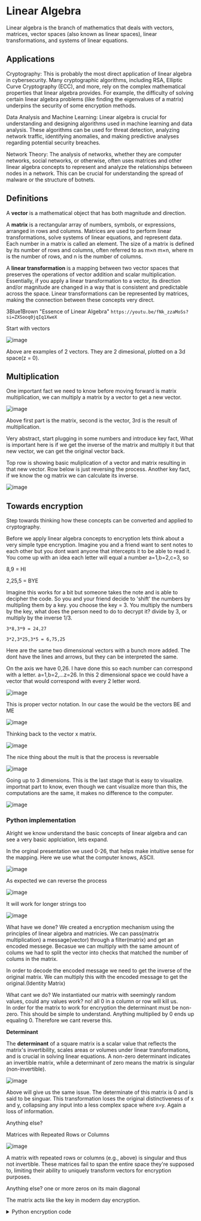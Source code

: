 # Linear Algebra

Linear algebra is the branch of mathematics that deals with vectors, matrices, vector spaces (also known as linear spaces), linear transformations, and systems of linear equations.


## Applications

Cryptography: This is probably the most direct application of linear algebra in cybersecurity. Many cryptographic algorithms, including RSA, Elliptic Curve Cryptography (ECC), and more, rely on the complex mathematical properties that linear algebra provides. For example, the difficulty of solving certain linear algebra problems (like finding the eigenvalues of a matrix) underpins the security of some encryption methods.

Data Analysis and Machine Learning: Linear algebra is crucial for understanding and designing algorithms used in machine learning and data analysis. These algorithms can be used for threat detection, analyzing network traffic, identifying anomalies, and making predictive analyses regarding potential security breaches.

Network Theory: The analysis of networks, whether they are computer networks, social networks, or otherwise, often uses matrices and other linear algebra concepts to represent and analyze the relationships between nodes in a network. This can be crucial for understanding the spread of malware or the structure of botnets.

## Definitions

A **vector** is a mathematical object that has both magnitude and direction.

A **matrix** is a rectangular array of numbers, symbols, or expressions, arranged in rows and columns. Matrices are used to perform linear transformations, solve systems of linear equations, and represent data. Each number in a matrix is called an element. The size of a matrix is defined by its number of rows and columns, often referred to as m×n m×n, where m is the number of rows, and n is the number of columns.

A **linear transformation** is a mapping between two vector spaces that preserves the operations of vector addition and scalar multiplication. Essentially, if you apply a linear transformation to a vector, its direction and/or magnitude are changed in a way that is consistent and predictable across the space. Linear transformations can be represented by matrices, making the connection between these concepts very direct.

3Blue1Brown "Essence of Linear Algebra" ```https://youtu.be/fNk_zzaMoSs?si=ZXSooq0jqIq1XweX```

Start with vectors

![image](https://github.com/dbissell6/Math4Cyber/assets/50979196/2e167811-ccc0-47e1-8cad-5ceb42e093b2)

Above are examples of 2 vectors. They are 2 dimesional, plotted on a 3d space(z = 0). 

## Multiplication

One important fact we need to know before moving forward is matrix multiplication, we can multiply a matrix by a vector to get a new vector. 

![image](https://github.com/dbissell6/Math4Cyber/assets/50979196/07ebface-effd-4711-8c8d-e90ee46e1bf3)

Above first part is the matrix, second is the vector, 3rd is the result of multiplication. 

Very abstract, start plugging in some numbers and introduce key fact, What is important here is if we get the inverse of the matrix and multiply it but that new vector, we can get the original vector back.

Top row is showing basic muliplication of a vector and matrix resulting in that new vector. Row below is just reversing the process. Another key fact, if we know the og matrix we can calculate its inverse.

![image](https://github.com/dbissell6/Math4Cyber/assets/50979196/8623f8e5-8230-40e9-a81f-67244f665d94)

## Towards encryption

Step towards thinking how these concepts can be converted and applied to cryptography. 

Before we apply linear algebra concepts to encryption lets think about a very simple type encryption. Imagine you and a friend want to sent notes to each other but you dont want anyone that intercepts it to be able to read it. You come up with an idea each letter will equal a number a=1,b=2,c=3, so

8,9 = HI

2,25,5 = BYE

Imagine this works for a bit but someone takes the note and is able to decipher the code. So you and your friend decide to 'shift' the numbers by multipling them by a key. you choose the key = 3. You multiply the numbers by the key, what does the person need to do to decrypt it? divide by 3, or multiply by the inverse 1/3.

`3*8,3*9 = 24,27` 

`3*2,3*25,3*5 = 6,75,25`

Here are the same two dimensional vectors with a bunch more added. The dont have the lines and arrows, but they can be interpreted the same.

On the axis we have 0,26. I have done this so each number can correspond with a letter. a=1,b=2,...z=26. In this 2 dimensional space we could have a vector that would correspond with every 2 letter word. 

![image](https://github.com/dbissell6/Math4Cyber/assets/50979196/95f90afd-6be8-4a02-ac62-4658f2004f38)


This is proper vector notation. In our case the would be the vectors BE and ME

![image](https://github.com/dbissell6/Math4Cyber/assets/50979196/c952f932-6acc-4bb6-988e-f22e707d16a3)


Thinking back to the vector x matrix.

![image](https://github.com/dbissell6/Math4Cyber/assets/50979196/28f3af9d-22ed-478e-a0a7-6b3d18ec5e19)

The nice thing about the mult is that the process is reversable

![image](https://github.com/dbissell6/Math4Cyber/assets/50979196/e69b6822-ce67-4bb9-8759-03ce4cce2d9f)


Going up to 3 dimensions. This is the last stage that is easy to visualize. importnat part to know, even though we cant visualize more than this, the computations are the same, it makes no difference to the computer.

![image](https://github.com/dbissell6/Math4Cyber/assets/50979196/cfca6038-d9f0-4a1c-95d0-213e521d1367)


### Python implementation

Alright we know understand the basic concepts of linear algebra and can see a very basic applciation, lets expand.

In the orginal presentation we used 0-26, that helps make intuitive sense for the mapping. Here we use what the computer knows, ASCII.

![image](https://github.com/dbissell6/Math4Cyber/assets/50979196/4adc5398-e80f-4827-adce-88e232b31370)

As expected we can reverse the process

![image](https://github.com/dbissell6/Math4Cyber/assets/50979196/68ae4fc0-e62c-4e4b-a1db-184612187734)


It will work for longer strings too

![image](https://github.com/dbissell6/Math4Cyber/assets/50979196/649eceb7-25c1-4c0e-887b-dfc7edb58384)

What have we done? We created a encryption mechanism using the principles of linear algebra and matricies. 
We can pass(matrix multiplication) a message(vector) through a filter(matrix) and get an encoded messege. Becasue we can multiply with the same amount of colums we had to split the vector into checks that matched the number of colums in the matrix. 

In order to decode the encoded message we need to get the inverse of the original matrix. We can multiply this with the encoded message to get the original.(Identity Matrix) 

What cant we do? We instantiated our matrix with seemingly random values, could any values work? no! all 0 in a column or row  will kill us.  
In order for the matrix to work for encryption the determinant must be non-zero. This should be simple to understand. Anything multiplied by 0 ends up equaling 0. Therefore we cant reverse this. 

**Determinant**

The **determinant** of a square matrix is a scalar value that reflects the matrix's invertibility, scales areas or volumes under linear transformations, and is crucial in solving linear equations. A non-zero determinant indicates an invertible matrix, while a determinant of zero means the matrix is singular (non-invertible).

![image](https://github.com/dbissell6/Math4Cyber/assets/50979196/786c8b8f-cbb4-4fe6-81ae-5435fb01cb87)

Above will give us the same issue. The determinate of this matrix is 0 and is said to be singuar. This transformation loses the original distinctiveness of x and y, collapsing any input into a less complex space where x=y. Again a loss of information. 

Anything else?

Matrices with Repeated Rows or Columns

![image](https://github.com/dbissell6/Math4Cyber/assets/50979196/ce9cca56-8309-4600-b9af-5f99903bf55c)


A matrix with repeated rows or columns (e.g., above) is singular and thus not invertible. These matrices fail to span the entire space they're supposed to, limiting their ability to uniquely transform vectors for encryption purposes.

Anything else?
one or more zeros on its main diagonal


The matrix acts like the key in modern day encryption. 


<details>

<summary>Python encryption code</summary>

```
import numpy as np

def string_to_ascii_vector(s):
    return [ord(c) for c in s]

def ascii_vector_to_string(v):
    return ''.join(chr(int(round(i))) for i in v)

def encode_chunks(message, matrix):
    # Ensure message length is even for 2x2 matrix
    if len(message) % 2 != 0:
        message += " "  # Padding if necessary
    
    encoded_message = []
    decoded_message = []
    
    # Process in chunks matching the matrix size (2 for 2x2 matrix)
    for i in range(0, len(message), 2):
        chunk = message[i:i+2]
        vector = np.array(string_to_ascii_vector(chunk))
        encoded_vector = np.dot(matrix, vector)
        encoded_message.extend(encoded_vector)
        
    print(f"Original Message in ASCII: {vector}")
    return encoded_message

# Define matrices
matrix = [[1, 2], [3, 4]]
transformation_matrix = np.array(matrix)
inverse_matrix = np.linalg.inv(transformation_matrix)

# Original message
original_message = "Vivis{Ghost_In_The_Box}"

# Encode and decode the message
encoded_message = encode_chunks(original_message, transformation_matrix)

# Convert vectors back to string
encoded_string = ascii_vector_to_string(encoded_message)

print("")
print(f"Original Message: {original_message}")
print("")
print(f"Matrix: {matrix}")
print("")
print(f"Encoded Vector: {encoded_message}")


#%%

import numpy as np

def ascii_vector_to_string(v):
    # Ensure rounding to the nearest int since ASCII values are integers
    return ''.join(chr(int(round(i))) for i in v)


def get_chunks(lst, chunk_size):
    """Yield successive n-sized chunks from lst."""
    for i in range(0, len(lst), chunk_size):
        yield lst[i:i + chunk_size]


# Define the inverse of the transformation matrix used for encoding
# (This would be provided or you'd need to calculate it)
#matrix = [[1, 2], [3, 4]]
inverse_matrix = np.linalg.inv(np.array(matrix))

# The encoded vector (split into chunks that match the matrix size)
# Let's use the vector from your screenshot as an example
encoded_vector = encoded_message

chunk_size = 2  # Size of the matrix used for encoding

# Get the chunks as a list to use for decoding
encoded_vector_chunks = list(get_chunks(encoded_vector, chunk_size))

# Decoding each chunk
decoded_message = ""
for chunk in encoded_vector_chunks:
    decoded_vector = np.dot(inverse_matrix, chunk)
    decoded_message += ascii_vector_to_string(decoded_vector)

print(f"Encoded Message: {encoded_vector}")
print("")
print(f"Matrix: {matrix}")
print("")
print(f"Inverse Matrix: {inverse_matrix}")
print("")
print(f"Decoded Message: {decoded_message}")
```

</details>


